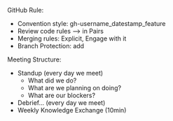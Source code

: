 GitHub Rule:
- Convention style: gh-username_datestamp_feature
- Review code rules --> in Pairs
- Merging rules: Explicit, Engage with it
- Branch Protection: add

Meeting Structure:
- Standup (every day we meet)
	- What did we do?
	- What are we planning on doing?
	- What are our blockers?
- Debrief...  (every day we meet)
- Weekly Knowledge Exchange (10min)
